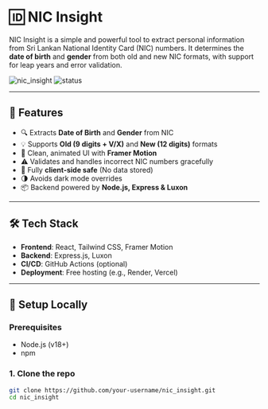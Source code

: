 # 🆔 NIC Insight

NIC Insight is a simple and powerful tool to extract personal information from Sri Lankan National Identity Card (NIC) numbers. It determines the **date of birth** and **gender** from both old and new NIC formats, with support for leap years and error validation.

![nic_insight](https://img.shields.io/badge/Made%20with-React%20%26%20Express-blue?style=for-the-badge)
![status](https://img.shields.io/badge/Status-Complete-brightgreen?style=for-the-badge)

---

## 🚀 Features

- 🔍 Extracts **Date of Birth** and **Gender** from NIC
- 💡 Supports **Old (9 digits + V/X)** and **New (12 digits)** formats
- 👀 Clean, animated UI with **Framer Motion**
- ⚠️ Validates and handles incorrect NIC numbers gracefully
- 🔐 Fully **client-side safe** (No data stored)
- 🌗 Avoids dark mode overrides
- 📦 Backend powered by **Node.js, Express & Luxon**

---

## 🛠️ Tech Stack

- **Frontend**: React, Tailwind CSS, Framer Motion
- **Backend**: Express.js, Luxon
- **CI/CD**: GitHub Actions (optional)
- **Deployment**: Free hosting (e.g., Render, Vercel)

---

## 🔧 Setup Locally

### Prerequisites
- Node.js (v18+)
- npm

### 1. Clone the repo
```bash
git clone https://github.com/your-username/nic_insight.git
cd nic_insight
